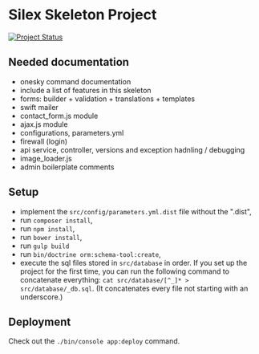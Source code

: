 # Silex Skeleton Project
[![Project Status](http://stillmaintained.com/ZeeCoder/silex-skeleton.png)](http://stillmaintained.com/ZeeCoder/silex-skeleton)

## Needed documentation
 - onesky command documentation
 - include a list of features in this skeleton
 - forms: builder + validation + translations + templates
 - swift mailer
 - contact_form.js module
 - ajax.js module
 - configurations, parameters.yml
 - firewall (login)
 - api service, controller, versions and exception hadnling / debugging
 - image_loader.js
 - admin boilerplate comments


## Setup
- implement the `src/config/parameters.yml.dist` file without the ".dist",
- run `composer install`,
- run `npm install`,
- run `bower install`,
- run `gulp build`
- run `bin/doctrine orm:schema-tool:create`,
- execute the sql files stored in `src/database` in order. If you set up the
  project for the first time, you can run the following command to concatenate
  everything: `cat src/database/[^_]* > src/database/_db.sql`.
  (It concatenates every file not starting with an underscore.)

## Deployment
Check out the `./bin/console app:deploy` command.
